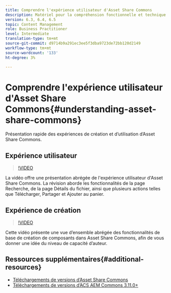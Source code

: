 ```yaml
---
title: Comprendre l'expérience utilisateur d'Asset Share Commons
description: Matériel pour la compréhension fonctionnelle et technique Ressources Partager des communes
version: 6.3, 6.4, 6.5
topic: Content Management
role: Business Practitioner
level: Intermediate
translation-type: tm+mt
source-git-commit: d9714b9a291ec3ee5f3dba9723de72bb120d2149
workflow-type: tm+mt
source-wordcount: '133'
ht-degree: 3%

---
```



# Comprendre l&#39;expérience utilisateur d&#39;Asset Share Commons{#understanding-asset-share-commons}

Présentation rapide des expériences de création et d’utilisation d’Asset Share Commons.

## Expérience utilisateur

>[!VIDEO](https://video.tv.adobe.com/v/20497/?quality=9&learn=on)

La vidéo offre une présentation abrégée de l&#39;expérience utilisateur d&#39;Asset Share Commons. La révision aborde les fonctionnalités de la page Recherche, de la page Détails du fichier, ainsi que plusieurs actions telles que Télécharger, Partager et Ajouter au panier.

## Expérience de création

>[!VIDEO](https://video.tv.adobe.com/v/20498/?quality=9&learn=on)

Cette vidéo présente une vue d’ensemble abrégée des fonctionnalités de base de création de composants dans Asset Share Commons, afin de vous donner une idée du niveau de capacité d’auteur.

## Ressources supplémentaires{#additional-resources}

* [Téléchargements de versions d’Asset Share Commons](https://github.com/Adobe-Marketing-Cloud/asset-share-commons/releases)
* [Téléchargements de versions d’ACS AEM Commons 3.11.0+](https://github.com/Adobe-Consulting-Services/acs-aem-commons/releases)